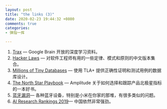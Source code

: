 ```yaml
---
layout: post
title: "the links (3)"
date: 2020-02-23 19:44:32 +0800
comments: true
categories: 
- 弹指一挥

---
```


1. [Trax](https://github.com/google/trax) — Google Brain 开放的深度学习资料。
2. [Hacker Laws](https://github.com/nusr/hacker-laws-zh) — 对软件工程师有用的一些定律、模式和原则的中文版本集合。
3. [Millions of Tiny Databases](https://assets.amazon.science/c4/11/de2606884b63bf4d95190a3c2390/millions-of-tiny-databases.pdf) — 使用 TLA+ 提供正确性证明和测试用例的数据库设计。
4. [The North Star Playbook](https://amplitude.com/north-star) — Amplitude 关于如何选择和跟踪产品北极星指标的一本好书。
5. [蓝牙漏洞](https://asset-group.github.io/disclosures/sweyntooth/)— 各种蓝牙设备，特别是小米在你家的那堆，有很多类似的问题。
6. [AI Research Rankings 2019](https://medium.com/@chuvpilo/ai-research-rankings-2019-insights-from-neurips-and-icml-leading-ai-conferences-ee6953152c1a)— 中国依然非常强劲。